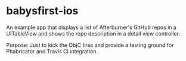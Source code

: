babysfirst-ios
==============

An example app that displays a list of Afterburner's GitHub repos in a UITableView and shows the repo description in a detail view controller.

Purpose: Just to kick the ObjC tires and provide a testing ground for Phabricator and Travis CI integration.
